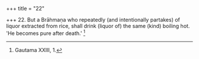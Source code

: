 +++
title = "22"

+++
22. But a Brāhmaṇa who repeatedly (and intentionally partakes) of liquor extracted from rice, shall drink (liquor of) the same (kind) boiling hot. 'He becomes pure after death.' [^16] 


[^16]:  Gautama XXIII, 1.
